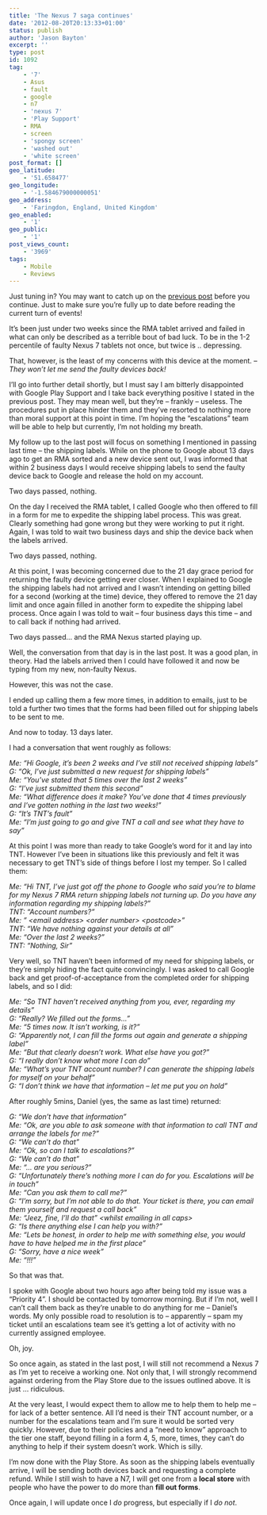 ```yaml
---
title: 'The Nexus 7 saga continues'
date: '2012-08-20T20:13:33+01:00'
status: publish
author: 'Jason Bayton'
excerpt: ''
type: post
id: 1092
tag:
    - '7'
    - Asus
    - fault
    - google
    - n7
    - 'nexus 7'
    - 'Play Support'
    - RMA
    - screen
    - 'spongy screen'
    - 'washed out'
    - 'white screen'
post_format: []
geo_latitude:
    - '51.658477'
geo_longitude:
    - '-1.584679000000051'
geo_address:
    - 'Faringdon, England, United Kingdom'
geo_enabled:
    - '1'
geo_public:
    - '1'
post_views_count:
    - '3969'
tags:
    - Mobile
    - Reviews
---
```

Just tuning in? You may want to catch up on the [previous post](/2012/08/from-wows-to-woes-why-i-wont-be-recommending-a-nexus7-any-time-soon/ "From Wows to Woes – Why I won’t be recommending a Nexus7 any time soon.") before you continue. Just to make sure you’re fully up to date before reading the current turn of events!

It’s been just under two weeks since the RMA tablet arrived and failed in what can only be described as a terrible bout of bad luck. To be in the 1-2 percentile of faulty Nexus 7 tablets not once, but twice is .. depressing.

That, however, is the least of my concerns with this device at the moment. – *They won’t let me send the faulty devices back!*

I’ll go into further detail shortly, but I must say I am bitterly disappointed with Google Play Support and I take back everything positive I stated in the previous post. They may mean well, but they’re – frankly – useless. The procedures put in place hinder them and they’ve resorted to nothing more than moral support at this point in time. I’m hoping the “escalations” team will be able to help but currently, I’m not holding my breath.

My follow up to the last post will focus on something I mentioned in passing last time – the shipping labels. While on the phone to Google about 13 days ago to get an RMA sorted and a new device sent out, I was informed that within 2 business days I would receive shipping labels to send the faulty device back to Google and release the hold on my account.

Two days passed, nothing.

On the day I received the RMA tablet, I called Google who then offered to fill in a form for me to expedite the shipping label process. This was great. Clearly something had gone wrong but they were working to put it right. Again, I was told to wait two business days and ship the device back when the labels arrived.

Two days passed, nothing.

At this point, I was becoming concerned due to the 21 day grace period for returning the faulty device getting ever closer. When I explained to Google the shipping labels had not arrived and I wasn’t intending on getting billed for a second (working at the time) device, they offered to remove the 21 day limit and once again filled in another form to expedite the shipping label process. Once again I was told to wait – four business days this time – and to call back if nothing had arrived.

Two days passed… and the RMA Nexus started playing up.

Well, the conversation from that day is in the last post. It was a good plan, in theory. Had the labels arrived then I could have followed it and now be typing from my new, non-faulty Nexus.

However, this was not the case.

I ended up calling them a few more times, in addition to emails, just to be told a further two times that the forms had been filled out for shipping labels to be sent to me.

And now to today. 13 days later.

I had a conversation that went roughly as follows:

*Me: “Hi Google, it’s been 2 weeks and I’ve still not received shipping labels”*  
*G: “Ok, I’ve just submitted a new request for shipping labels”*  
*Me: “You’ve stated that 5 times over the last 2 weeks”*  
*G: “I’ve just submitted them this second”*  
*Me: “What difference does it make? You’ve done that 4 times previously and I’ve gotten nothing in the last two weeks!”*  
*G: “It’s TNT’s fault”*  
*Me: “I’m just going to go and give TNT a call and see what they have to say”*

At this point I was more than ready to take Google’s word for it and lay into TNT. However I’ve been in situations like this previously and felt it was necessary to get TNT’s side of things before I lost my temper. So I called them:

*Me: “Hi TNT, I’ve just got off the phone to Google who said you’re to blame for my Nexus 7 RMA return shipping labels not turning up. Do you have any information regarding my shipping labels?”*  
*TNT: “Account numbers?”*  
*Me: ” &lt;email address&gt; &lt;order number&gt; &lt;postcode&gt;”*  
*TNT: “We have nothing against your details at all”*  
*Me: “Over the last 2 weeks?”*  
*TNT: “Nothing, Sir”*

Very well, so TNT haven’t been informed of my need for shipping labels, or they’re simply hiding the fact quite convincingly. I was asked to call Google back and get proof-of-acceptance from the completed order for shipping labels, and so I did:

*Me: “So TNT haven’t received anything from you, ever, regarding my details”*  
*G: “Really? We filled out the forms…”*  
*Me: “5 times now. It isn’t working, is it?”*  
*G: “Apparently not, I can fill the forms out again and generate a shipping label”*  
*Me: “But that clearly doesn’t work. What else have you got?”*  
*G: “I really don’t know what more I can do”*  
*Me: “What’s your TNT account number? I can generate the shipping labels for myself on your behalf”*  
*G: “I don’t think we have that information – let me put you on hold”*

After roughly 5mins, Daniel (yes, the same as last time) returned:

*G: “We don’t have that information”*  
*Me: “Ok, are you able to ask someone with that information to call TNT and arrange the labels for me?”*  
*G: “We can’t do that”*  
*Me: “Ok, so can I talk to escalations?”*  
*G: “We can’t do that”*  
*Me: “… are you serious?”*  
*G: “Unfortunately there’s nothing more I can do for you. Escalations will be in touch”*  
*Me: “Can you ask them to call me?”*  
*G: “I’m sorry, but I’m not able to do that. Your ticket is there, you can email them yourself and request a call back”*  
*Me: “Jeez, fine, I’ll do that” &lt;whilst emailing in all caps&gt;*  
*G: “Is there anything else I can help you with?”*  
*Me: “Lets be honest, in order to help me with something else, you would have to have helped me in the first place”*  
*G: “Sorry, have a nice week”*  
*Me: “!!!”*

So that was that.

I spoke with Google about two hours ago after being told my issue was a “Priority 4”. I should be contacted by tomorrow morning. But if I’m not, well I can’t call them back as they’re unable to do anything for me – Daniel’s words. My only possible road to resolution is to – apparently – spam my ticket until an escalations team see it’s getting a lot of activity with no currently assigned employee.

Oh, joy.

So once again, as stated in the last post, I will still not recommend a Nexus 7 as I’m yet to receive a working one. Not only that, I will strongly recommend against ordering from the Play Store due to the issues outlined above. It is just … ridiculous.

At the very least, I would expect them to allow me to help them to help me – for lack of a better sentence. All I’d need is their TNT account number, or a number for the escalations team and I’m sure it would be sorted very quickly. However, due to their policies and a “need to know” approach to the tier one staff, beyond filling in a form 4, 5, more, times, they can’t do anything to help if their system doesn’t work. Which is silly.

I’m now done with the Play Store. As soon as the shipping labels eventually arrive, I will be sending both devices back and requesting a complete refund. While I still wish to have a N7, I will get one from a **local store** with people who have the power to do more than **fill out forms**.

Once again, I will update once I *do* progress, but especially if I *do not*.[  ](https://cdn.bayton.org/uploads/2012/08/nexus-7-setup.jpg)
